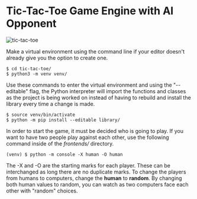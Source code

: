 # Tic-Tac-Toe Game Engine with AI Opponent
![tic-tac-toe](https://github.com/JuanAKAJuan/tic-tac-toe-game-engine/assets/64856243/20acf70f-0329-4c3e-80b5-72e2643d02ea)

Make a virtual environment using the command line if your editor doesn't already
give you the option to create one.
```Shell
$ cd tic-tac-toe/
$ python3 -m venv venv/
```

Use these commands to enter the virtual environment and using the "--editable" flag,
the Python interpreter will import the functions and classes as the project is
being worked on instead of having to rebuild and install the library every time
a change is made.
```Shell
$ source venv/bin/activate
$ python -m pip install --editable library/
```

In order to start the game, it must be decided who is going to play. If you want
to have two people play against each other, use the following command inside of the
*frontends/* directory.
```Shell
(venv) $ python -m console -X human -O human
```

The -X and -O are the starting marks for each player. These can be interchanged
as long there are no duplicate marks. To change the players from humans to
computers, change the **human** to **random**. By changing both human values
to random, you can watch as two computers face each other with "random" choices.
